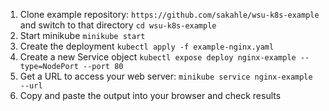 1. Clone example repository: `https://github.com/sakahle/wsu-k8s-example` and switch to that directory `cd wsu-k8s-example`
2. Start minikube `minikube start`
3. Create the deployment `kubectl apply -f example-nginx.yaml`
4. Create a new Service object `kubectl expose deploy nginx-example --type=NodePort --port 80`
5. Get a URL to access your web server: `minikube service nginx-example --url`
6. Copy and paste the output into your browser and check results
